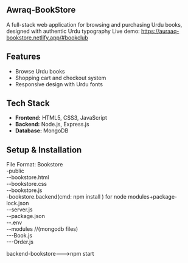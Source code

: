 ## Awraq-BookStore
A full-stack web application for browsing and purchasing Urdu books, designed with authentic Urdu typography 
Live demo: https://auraaq-bookstore.netlify.app/#bookclub
## Features
- Browse Urdu books 
- Shopping cart and checkout system
- Responsive design with Urdu fonts

## Tech Stack
- **Frontend:** HTML5, CSS3, JavaScript
- **Backend:** Node.js, Express.js
- **Database:** MongoDB

## Setup & Installation
File Format:
Bookstore<br>
  -public<br>
     --bookstore.html<br>
     --bookstore.css<br>
     --bookstore.js<br>
  -bookstore.backend(cmd: npm install ) for node modules+package-lock.json <br>
     --server.js <br>
     --package.json <br>
     --.env <br>
     --modules //(mongodb files) <br>
        ---Book.js <br>
        ---Order.js <br>

 backend-bookstore--->npm start<br>

